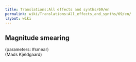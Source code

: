 ```yaml
---
title: Translations:All effects and synths/69/en
permalink: wiki/Translations:All_effects_and_synths/69/en/
layout: wiki
---
```


## Magnitude smearing

(parameters: \#smear)  
(Mads Kjeldgaard)
